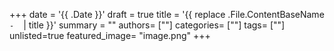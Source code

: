 +++
date = '{{ .Date }}'
draft = true
title = '{{ replace .File.ContentBaseName `-` ` ` | title }}'
summary = ""
authors= [""]
categories= [""]
tags= [""]
unlisted=true
featured_image= "image.png"
+++
